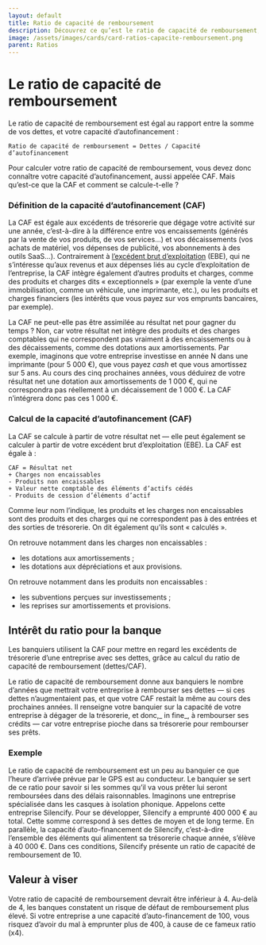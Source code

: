 ```yaml
---
layout: default
title: Ratio de capacité de remboursement
description: Découvrez ce qu’est le ratio de capacité de remboursement, et comment le calculer.
image: /assets/images/cards/card-ratios-capacite-remboursement.png
parent: Ratios
---
```


# Le ratio de capacité de remboursement

Le ratio de capacité de remboursement est égal au rapport entre la somme de vos dettes, et votre capacité d’autofinancement :

```
Ratio de capacité de remboursement = Dettes / Capacité d’autofinancement
```

Pour calculer votre ratio de capacité de remboursement, vous devez donc connaître votre capacité d’autofinancement, aussi appelée CAF. Mais qu’est-ce que la CAF et comment se calcule-t-elle ?

### Définition de la capacité d’autofinancement (CAF)

La CAF est égale aux excédents de trésorerie que dégage votre activité sur une année, c’est-à-dire à la différence entre vos encaissements (générés par la vente de vos produits, de vos services…) et vos décaissements (vos achats de matériel, vos dépenses de publicité, vos abonnements à des outils SaaS…). Contrairement à [l’excédent brut d’exploitation](https://docs.google.com/document/d/1UDdvrctvYxUZsCVq3K6SntGirQ-Yd0oAaD4LLi58jLE/edit#) (EBE), qui ne s’intéresse qu’aux revenus et aux dépenses liés au cycle d’exploitation de l’entreprise, la CAF intègre également d’autres produits et charges, comme des produits et charges dits « exceptionnels » (par exemple la vente d’une immobilisation, comme un véhicule, une imprimante, etc.), ou les produits et charges financiers (les intérêts que vous payez sur vos emprunts bancaires, par exemple).

La CAF ne peut-elle pas être assimilée au résultat net pour gagner du temps ? Non, car votre résultat net intègre des produits et des charges comptables qui ne correspondent pas vraiment à des encaissements ou à des décaissements, comme des dotations aux amortissements. Par exemple, imaginons que votre entreprise investisse en année N dans une imprimante (pour 5 000 €), que vous payez _cash_ et que vous amortissez sur 5 ans. Au cours des cinq prochaines années, vous déduirez de votre résultat net une dotation aux amortissements de 1 000 €, qui ne correspondra pas réellement à un décaissement de 1 000 €. La CAF n’intégrera donc pas ces 1 000 €.

### Calcul de la capacité d’autofinancement (CAF)

La CAF se calcule à partir de votre résultat net — elle peut également se calculer à partir de votre excédent brut d’exploitation (EBE). La CAF est égale à :

```
CAF = Résultat net
+ Charges non encaissables
- Produits non encaissables
+ Valeur nette comptable des éléments d’actifs cédés
- Produits de cession d’éléments d’actif
```

Comme leur nom l’indique, les produits et les charges non encaissables sont des produits et des charges qui ne correspondent pas à des entrées et des sorties de trésorerie. On dit également qu’ils sont « calculés ».

On retrouve notamment dans les charges non encaissables :

- les dotations aux amortissements ;
- les dotations aux dépréciations et aux provisions.

On retrouve notamment dans les produits non encaissables :

- les subventions perçues sur investissements ;
- les reprises sur amortissements et provisions.

## Intérêt du ratio pour la banque

Les banquiers utilisent la CAF pour mettre en regard les excédents de trésorerie d’une entreprise avec ses dettes, grâce au calcul du ratio de capacité de remboursement (dettes/CAF).

Le ratio de capacité de remboursement donne aux banquiers le nombre d’années que mettrait votre entreprise à rembourser ses dettes — si ces dettes n’augmentaient pas, et que votre CAF restait la même au cours des prochaines années. Il renseigne votre banquier sur la capacité de votre entreprise à dégager de la trésorerie, et donc,_ in fine_, à rembourser ses crédits — car votre entreprise pioche dans sa trésorerie pour rembourser ses prêts.

### Exemple

Le ratio de capacité de remboursement est un peu au banquier ce que l’heure d’arrivée prévue par le GPS est au conducteur. Le banquier se sert de ce ratio pour savoir si les sommes qu’il va vous prêter lui seront remboursées dans des délais raisonnables. Imaginons une entreprise spécialisée dans les casques à isolation phonique. Appelons cette entreprise Silencify. Pour se développer, Silencify a emprunté 400 000 € au total. Cette somme correspond à ses dettes de moyen et de long terme. En parallèle, la capacité d’auto-financement de Silencify, c’est-à-dire l’ensemble des éléments qui alimentent sa trésorerie chaque année, s’élève à 40 000 €. Dans ces conditions, Silencify présente un ratio de capacité de remboursement de 10.

## Valeur à viser

Votre ratio de capacité de remboursement devrait être inférieur à 4. Au-delà de 4, les banques constatent un risque de défaut de remboursement plus élevé. Si votre entreprise a une capacité d’auto-financement de 100, vous risquez d’avoir du mal à emprunter plus de 400, à cause de ce fameux ratio (x4).
